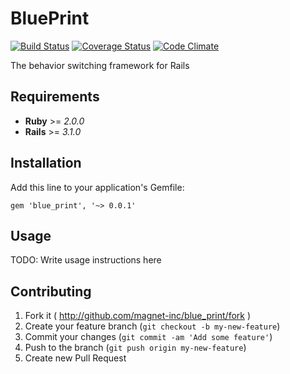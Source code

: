 # BluePrint

[![Build Status](https://travis-ci.org/magnet-inc/blue_print.png?branch=master)](https://travis-ci.org/magnet-inc/blue_print) [![Coverage Status](https://coveralls.io/repos/magnet-inc/blue_print/badge.png)](https://coveralls.io/r/magnet-inc/blue_print) [![Code Climate](https://codeclimate.com/github/magnet-inc/blue_print.png)](https://codeclimate.com/github/magnet-inc/blue_print)

The behavior switching framework for Rails

## Requirements

- __Ruby__ >= _2.0.0_
- __Rails__ >= _3.1.0_

## Installation

Add this line to your application's Gemfile:

    gem 'blue_print', '~> 0.0.1'

## Usage

TODO: Write usage instructions here

## Contributing

1. Fork it ( http://github.com/magnet-inc/blue_print/fork )
2. Create your feature branch (`git checkout -b my-new-feature`)
3. Commit your changes (`git commit -am 'Add some feature'`)
4. Push to the branch (`git push origin my-new-feature`)
5. Create new Pull Request
